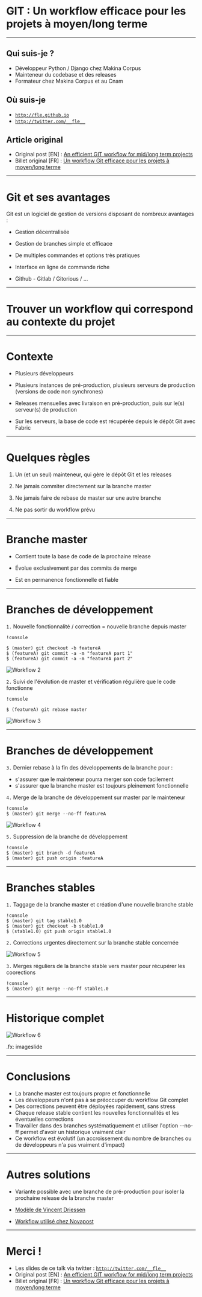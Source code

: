 # GIT : Un workflow efficace pour les projets à moyen/long terme

--------------------------------------------------------------------------------

## Qui suis-je ?

* Développeur Python / Django chez Makina Corpus
* Mainteneur du codebase et des releases
* Formateur chez Makina Corpus et au Cnam

## Où suis-je

* <a href="http://fle.github.io">``http://fle.github.io``</a>
* <a href="http://twitter.com/__fle__">``http://twitter.com/__fle__``</a>

## Article original

* Original post [EN] :  <a href="http://bit.ly/1j2LMH0">An efficient GIT workflow for mid/long term projects</a>
* Billet original [FR] : <a href="http://bit.ly/1oF0Z23">Un workflow Git efficace pour les projets à moyen/long terme </a>

--------------------------------------------------------------------------------

# Git et ses avantages

Git est un logiciel de gestion de versions disposant de nombreux avantages :

* Gestion décentralisée


* Gestion de branches simple et efficace


* De multiples commandes et options très pratiques


* Interface en ligne de commande riche


* Github - Gitlab / Gitorious / ...


--------------------------------------------------------------------------------

# Trouver un workflow qui correspond au contexte du projet


--------------------------------------------------------------------------------

# Contexte

* Plusieurs développeurs

* Plusieurs instances de pré-production, plusieurs serveurs de production (versions de code non synchrones)

* Releases mensuelles avec livraison en pré-production, puis sur le(s) serveur(s) de production

* Sur les serveurs, la base de code est récupérée depuis le dépôt Git avec Fabric


--------------------------------------------------------------------------------

# Quelques règles


1. Un (et un seul) mainteneur, qui gère le dépôt Git et les releases

2. Ne jamais commiter directement sur la branche master

3. Ne jamais faire de rebase de master sur une autre branche

4. Ne pas sortir du workflow prévu

--------------------------------------------------------------------------------

# Branche master

* Contient toute la base de code de la prochaine release

* Évolue exclusivement par des commits de merge

* Est en permanence fonctionnelle et fiable

--------------------------------------------------------------------------------

# Branches de développement

``1.`` Nouvelle fonctionnalité / correction = nouvelle branche depuis master

    !console    
    
    $ (master) git checkout -b featureA
    $ (featureA) git commit -a -m "featureA part 1"
    $ (featureA) git commit -a -m "featureA part 2"

![Workflow 2](./gw2.png)

``2.`` Suivi de l'évolution de master et vérification régulière que le code fonctionne

    !console    
    
    $ (featureA) git rebase master

![Workflow 3](./gw3.png)

--------------------------------------------------------------------------------

# Branches de développement

``3.`` Dernier rebase à la fin des développements de la branche pour :

* s'assurer que le mainteneur pourra merger son code facilement
* s'assurer que la branche master est toujours pleinement fonctionnelle

``4.`` Merge de la branche de développement sur master par le mainteneur

    !console
    $ (master) git merge --no-ff featureA

![Workflow 4](./gw4.png)

``5.`` Suppression de la branche de développement

    !console
    $ (master) git branch -d featureA
    $ (master) git push origin :featureA

--------------------------------------------------------------------------------

# Branches stables

``1.`` Taggage de la branche master et création d'une nouvelle branche stable

    !console
    $ (master) git tag stable1.0
    $ (master) git checkout -b stable1.0
    $ (stable1.0) git push origin stable1.0

``2.`` Corrections urgentes directement sur la branche stable concernée

![Workflow 5](./gw5.png)

``3.`` Merges réguliers de la branche stable vers master pour récupérer les coorections

    !console
    $ (master) git merge --no-ff stable1.0

--------------------------------------------------------------------------------

# Historique complet

![Workflow 6](./gw6-w.png)

.fx: imageslide

--------------------------------------------------------------------------------

# Conclusions

* La branche master est toujours propre et fonctionnelle
* Les développeurs n'ont pas à se préoccuper du workflow Git complet
* Des corrections peuvent être déployées rapidement, sans stress
* Chaque release stable contient les nouvelles fonctionnalités et les éventuelles corrections
* Travailler dans des branches systématiquement et utiliser l'option --no-ff permet d'avoir un historique vraiment clair
* Ce workflow est évolutif (un accroissement du nombre de branches ou de développeurs n'a pas vraiment d'impact)


--------------------------------------------------------------------------------

# Autres solutions

* Variante possible avec une branche de pré-production pour isoler la prochaine release de la branche master


* <a href="http://nvie.com/posts/a-successful-git-branching-model/">Modèle de Vincent Driessen</a>


* <a href="http://tech.novapost.fr/successfull-git-feature-workflow-in-team.html">Workflow utilisé chez Novapost</a>

--------------------------------------------------------------------------------

# Merci !

* Les slides de ce talk via twitter : <a href="http://twitter.com/__fle__">``http://twitter.com/__fle__``</a>
* Original post [EN] :  <a href="http://bit.ly/1j2LMH0">An efficient GIT workflow for mid/long term projects</a>
* Billet original [FR] : <a href="http://bit.ly/1oF0Z23">Un workflow Git efficace pour les projets à moyen/long terme </a>